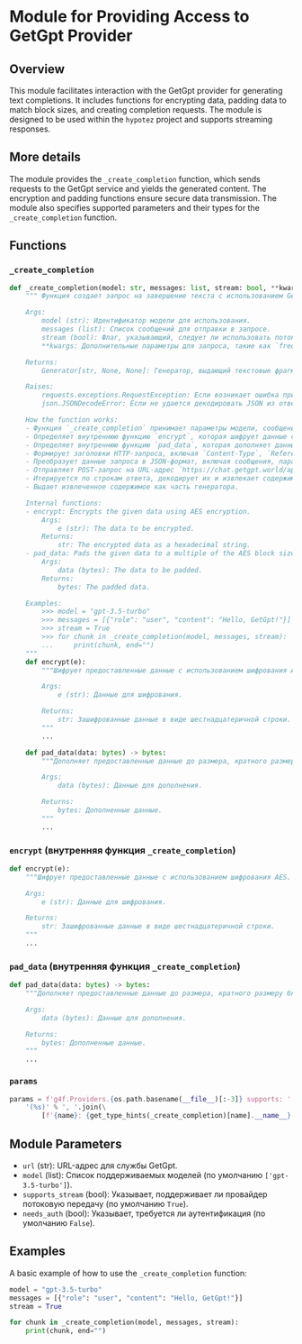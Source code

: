 # Module for Providing Access to GetGpt Provider

## Overview

This module facilitates interaction with the GetGpt provider for generating text completions. It includes functions for encrypting data, padding data to match block sizes, and creating completion requests. The module is designed to be used within the `hypotez` project and supports streaming responses.

## More details

The module provides the `_create_completion` function, which sends requests to the GetGpt service and yields the generated content. The encryption and padding functions ensure secure data transmission. The module also specifies supported parameters and their types for the `_create_completion` function.

## Functions

### `_create_completion`

```python
def _create_completion(model: str, messages: list, stream: bool, **kwargs):
    """ Функция создает запрос на завершение текста с использованием GetGpt.

    Args:
        model (str): Идентификатор модели для использования.
        messages (list): Список сообщений для отправки в запросе.
        stream (bool): Флаг, указывающий, следует ли использовать потоковую передачу.
        **kwargs: Дополнительные параметры для запроса, такие как `frequency_penalty`, `max_tokens`, `presence_penalty`, `temperature` и `top_p`.

    Returns:
        Generator[str, None, None]: Генератор, выдающий текстовые фрагменты из потокового ответа.

    Raises:
        requests.exceptions.RequestException: Если возникает ошибка при отправке запроса.
        json.JSONDecodeError: Если не удается декодировать JSON из ответа.

    How the function works:
    - Функция `_create_completion` принимает параметры модели, сообщения и потоковую передачу, а также дополнительные параметры.
    - Определяет внутреннюю функцию `encrypt`, которая шифрует данные с использованием AES.
    - Определяет внутреннюю функцию `pad_data`, которая дополняет данные до размера блока AES.
    - Формирует заголовки HTTP-запроса, включая `Content-Type`, `Referer` и `user-agent`.
    - Преобразует данные запроса в JSON-формат, включая сообщения, параметры и UUID.
    - Отправляет POST-запрос на URL-адрес `https://chat.getgpt.world/api/chat/stream` с зашифрованными данными.
    - Итерируется по строкам ответа, декодирует их и извлекает содержимое из JSON, если строка содержит `"content"`.
    - Выдает извлеченное содержимое как часть генератора.

    Internal functions:
    - encrypt: Encrypts the given data using AES encryption.
        Args:
            e (str): The data to be encrypted.
        Returns:
            str: The encrypted data as a hexadecimal string.
    - pad_data: Pads the given data to a multiple of the AES block size.
        Args:
            data (bytes): The data to be padded.
        Returns:
            bytes: The padded data.

    Examples:
        >>> model = "gpt-3.5-turbo"
        >>> messages = [{"role": "user", "content": "Hello, GetGpt!"}]
        >>> stream = True
        >>> for chunk in _create_completion(model, messages, stream):
        ...     print(chunk, end="")
    """
    def encrypt(e):
        """Шифрует предоставленные данные с использованием шифрования AES.

        Args:
            e (str): Данные для шифрования.

        Returns:
            str: Зашифрованные данные в виде шестнадцатеричной строки.
        """
        ...

    def pad_data(data: bytes) -> bytes:
        """Дополняет предоставленные данные до размера, кратного размеру блока AES.

        Args:
            data (bytes): Данные для дополнения.

        Returns:
            bytes: Дополненные данные.
        """
        ...
```

### `encrypt` (внутренняя функция `_create_completion`)

```python
def encrypt(e):
    """Шифрует предоставленные данные с использованием шифрования AES.

    Args:
        e (str): Данные для шифрования.

    Returns:
        str: Зашифрованные данные в виде шестнадцатеричной строки.
    """
    ...
```

### `pad_data` (внутренняя функция `_create_completion`)

```python
def pad_data(data: bytes) -> bytes:
    """Дополняет предоставленные данные до размера, кратного размеру блока AES.

    Args:
        data (bytes): Данные для дополнения.

    Returns:
        bytes: Дополненные данные.
    """
    ...
```

### `params`

```python
params = f'g4f.Providers.{os.path.basename(__file__)[:-3]} supports: ' + \
    '(%s)' % ', '.join(\
        [f'{name}: {get_type_hints(_create_completion)[name].__name__}' for name in _create_completion.__code__.co_varnames[:_create_completion.__code__.co_argcount]])
```

## Module Parameters

- `url` (str): URL-адрес для службы GetGpt.
- `model` (list): Список поддерживаемых моделей (по умолчанию `['gpt-3.5-turbo']`).
- `supports_stream` (bool): Указывает, поддерживает ли провайдер потоковую передачу (по умолчанию `True`).
- `needs_auth` (bool): Указывает, требуется ли аутентификация (по умолчанию `False`).

## Examples

A basic example of how to use the `_create_completion` function:

```python
model = "gpt-3.5-turbo"
messages = [{"role": "user", "content": "Hello, GetGpt!"}]
stream = True

for chunk in _create_completion(model, messages, stream):
    print(chunk, end="")
```